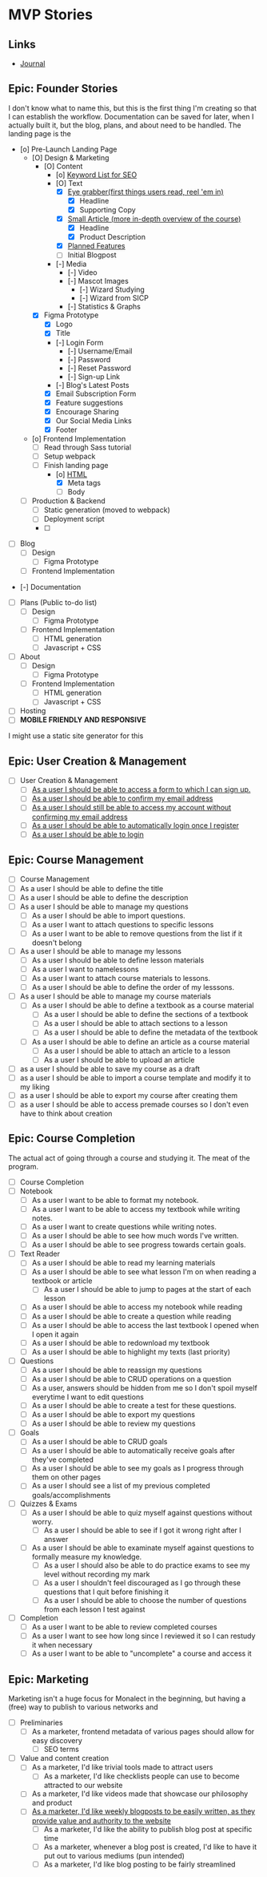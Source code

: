 # MVP Stories 

## Links

* [Journal](journal.md)
 
## Epic: Founder Stories 

I don't know what to name this, but this is the first thing I'm creating so that I can establish the workflow. Documentation can be saved for later, when I actually built it, but the blog, plans, and about need to be handled. The landing page is the 

* [o] Pre-Launch Landing Page 
	* [O] Design & Marketing
		* [O] Content
			* [o] [Keyword List for SEO](.stories/other/landing_keywords.md)
			* [O] Text
				* [X] [Eye grabber(first things users read, reel 'em in)](.stories/other/landing_headline.md)
					* [X] Headline 
					* [X] Supporting Copy 
				* [X] [Small Article (more in-depth overview of the course)](.stories/other/landing_article.md)
					* [X] Headline
					* [X] Product Description
				* [X] [Planned Features](.stories/other/landing_features.md)
				* [ ] Initial Blogpost
			* [-] Media
				* [-] Video
				* [-] Mascot Images
					* [-] Wizard Studying
					* [-] Wizard from SICP
				* [-] Statistics & Graphs
		* [X] Figma Prototype
			* [X] Logo
			* [X] Title
			* [-] Login Form 
				* [-] Username/Email
				* [-] Password
				* [-] Reset Password
				* [-] Sign-up Link
			* [-] Blog's Latest Posts
			* [X] Email Subscription Form
			* [X] Feature suggestions
			* [X] Encourage Sharing 
			* [X] Our Social Media Links
			* [X] Footer
	* [o] Frontend Implementation
		* [ ] Read through Sass tutorial
		* [ ] Setup webpack
		* [ ] Finish landing page
			* [o] [HTML](.stories/other/landing_html.md)
				* [X] Meta tags
				* [ ] Body
	* [ ] Production & Backend
		* [ ] Static generation (moved to webpack)
		* [ ] Deployment script
		* [ ] 
* [ ] Blog
	* [ ] Design
		* [ ] Figma Prototype
	* [ ] Frontend Implementation
* [-] Documentation
* [ ] Plans (Public to-do list)
	* [ ] Design
		* [ ] Figma Prototype
	* [ ] Frontend Implementation
		* [ ] HTML generation
		* [ ] Javascript + CSS
* [ ] About
	* [ ] Design
		* [ ] Figma Prototype
	* [ ] Frontend Implementation
		* [ ] HTML generation
		* [ ] Javascript + CSS
* [ ] Hosting
* [ ] **MOBILE FRIENDLY AND RESPONSIVE**

I might use a static site generator for this

## Epic: User Creation & Management

* [ ] User Creation & Management
	* [ ] [As a user I should be able to access a form to which I can sign up.](.stories/user/form)
	* [ ] [As a user I should be able to confirm my email address](.stories/user/confirm)
	* [ ] [As a user I should still be able to access my account without confirming my email address](.stories/user/account)
	* [ ] [As a user I should be able to automatically login once I register](.stories/user/login)
	* [ ] [As a user I should be able to login](.stories/user/login)

## Epic: Course Management

* [ ] Course Management
* [ ] As a user I should be able to define the title
* [ ] As a user I should be able to define the description
* [ ] As a user I should be able to manage my questions
	* [ ] As a user I should be able to import questions.
	* [ ] As a user I want to attach questions to specific lessons
	* [ ] As a user I want to be able to remove questions from the list if it doesn't belong
* [ ] As a user I should be able to manage my lessons
	* [ ] As a user I should be able to define lesson materials
	* [ ] As a user I want to namelessons
	* [ ] As a user I want to attach course materials to lessons.
	* [ ] As a user I should be able to define the order of my lesssons.
* [ ] As a user I should be able to manage my course materials
	* [ ] As a user I should be able to define a textbook as a course material
		* [ ] As a user I should be able to define the sections of a textbook
		* [ ] As a user I should be able to attach sections to a lesson
		* [ ] As a user I should be able to define the metadata of the textbook
	* [ ] As a user I should be able to define an article as a course material
		* [ ] As a user I should be able to attach an article to a lesson
		* [ ] As a user I should be able to upload an article
* [ ] as a user I should be able to save my course as a draft
* [ ] as a user I should be able to import a course template and modify it to my liking
* [ ] as a user I should be able to export my course after creating them
* [ ] as a user I should be able to access premade courses so I don't even have to think about creation

## Epic: Course Completion 

The actual act of going through a course and studying it. The meat of the program.

* [ ] Course Completion
* [ ] Notebook
	* [ ]  As a user I want to be able to format my notebook.
	* [ ]  As a user I want to be able to access my textbook while writing notes.
	* [ ]  As a user I want to create questions while writing notes.
	* [ ]  As a user I should be able to see how much words I've written.
	* [ ]  As a user I should be able to see progress towards certain goals. 
* [ ]  Text Reader
	* [ ]  As a user I should be able to read my learning materials
	* [ ]  As a user I should be able to see what lesson I'm on when reading a textbook or article
		* [ ]  As a user I should be able to jump to pages at the start of each lesson
	* [ ]  As a user I should be able to access my notebook while reading
	* [ ]  As a user I should be able to create a question while reading
	* [ ]  As a user I should be able to access the last textbook I opened when I open it again
	* [ ]  As a user I should be able to redownload my textbook
	* [ ]  As a user I should be able to highlight my texts (last priority)
* [ ]  Questions
	* [ ]  As a user I should be able to reassign my questions
	* [ ]  As a user I should be able to CRUD operations on a question
	* [ ]  As a user, answers should be hidden from me so I don't spoil myself everytime I want to edit questions
	* [ ]  As a user I should be able to create a test for these questions.
	* [ ]  As a user I should be able to export my questions
	* [ ]  As a user I should be able to review my questions
* [ ]  Goals
	* [ ]  As a user I should be able to CRUD goals
	* [ ]  As a user I should be able to automatically receive goals after they've completed
	* [ ]  As a user I should be able to see my goals as I progress through them on other pages
	* [ ]  As a user I should see a list of my previous completed goals/accomplishments
* [ ]  Quizzes & Exams
	* [ ]  As a user I should be able to quiz myself against questions without worry.
		* [ ]  As a user I should be able to see if I got it wrong right after I answer
	* [ ]  As a user I should be able to examinate myself against questions to formally measure my knowledge.
		* [ ]  As a user I should also be able to do practice exams to see my level without recording my mark
		* [ ]  As a user I shouldn't feel discouraged as I go through these questions that I quit before finishing it
		* [ ]  As a user I should be able to choose the number of questions from each lesson I test against
* [ ]  Completion
	* [ ]  As a user I want to be able to review completed courses
	* [ ]  As a user I want to see how long since I reviewed it so I can restudy it when necessary
	* [ ]  As a user I want to be able to "uncomplete" a course and access it

## Epic: Marketing

Marketing isn't a huge focus for Monalect in the beginning, but having a (free) way to publish to various networks and 

* [ ] Preliminaries
	* [ ] As a marketer, frontend metadata of various pages should allow for easy discovery 
		* [ ] SEO terms
* [ ] Value and content creation
	* [ ] As a marketer, I'd like trivial tools made to attract users
		* [ ] As a marketer, I'd like checklists people can use to become attracted to our website
	* [ ] As a marketer, I'd like videos made that showcase our philosophy and product
	* [ ] [As a marketer, I'd like weekly blogposts to be easily written, as they provide value and authority to the website](.stories/marketing/blog.md)
		* [ ] As a marketer, I'd like the ability to publish blog post at specific time
		* [ ] As a marketer, whenever a blog post is created, I'd like to have it put out to various mediums (pun intended)
		* [ ] As a marketer, I'd like blog posting to be fairly streamlined
